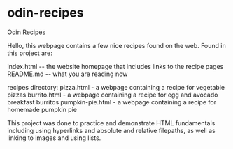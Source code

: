 # odin-recipes

Odin Recipes

Hello, this webpage contains a few nice recipes found on the web. 
Found in this project are:

index.html -- the website homepage that includes links to the recipe pages
README.md  -- what you are reading now

recipes directory:
pizza.html - a webpage containing a recipe for vegetable pizzas
burrito.html - a webpage containing a recipe for egg and avocado breakfast burritos
pumpkin-pie.html - a webpage containing a recipe for homemade pumpkin pie

This project was done to practice and demonstrate HTML fundamentals including using hyperlinks and absolute and relative filepaths, as well as linking to images and using lists.
